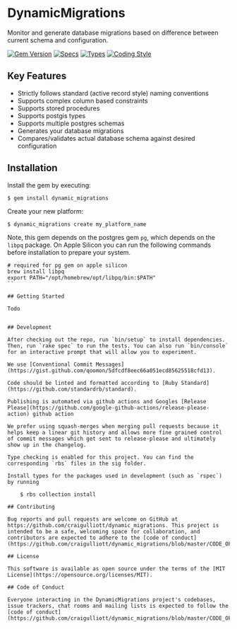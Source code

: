 # DynamicMigrations

Monitor and generate database migrations based on difference between current schema and configuration.

[![Gem Version](https://badge.fury.io/rb/dynamic_migrations.svg)](https://badge.fury.io/rb/dynamic_migrations)
[![Specs](https://github.com/craigulliott/dynamic_migrations/actions/workflows/specs.yml/badge.svg)](https://github.com/craigulliott/dynamic_migrations/actions/workflows/specs.yml)
[![Types](https://github.com/craigulliott/dynamic_migrations/actions/workflows/types.yml/badge.svg)](https://github.com/craigulliott/dynamic_migrations/actions/workflows/types.yml)
[![Coding Style](https://github.com/craigulliott/dynamic_migrations/actions/workflows/linter.yml/badge.svg)](https://github.com/craigulliott/dynamic_migrations/actions/workflows/linter.yml)

## Key Features

* Strictly follows standard (active record style) naming conventions
* Supports complex column based constraints
* Supports stored procedures
* Supports postgis types
* Supports multiple postgres schemas
* Generates your database migrations
* Compares/validates actual database schema against desired configuration

## Installation

Install the gem by executing:

    $ gem install dynamic_migrations

Create your new platform:

    $ dynamic_migrations create my_platform_name

Note, this gem depends on the postgres gem `pg`, which depends on the `libpq` package. On Apple Silicon you can run the following commands before installation to prepare your system.

```
# required for pg gem on apple silicon
brew install libpq
export PATH="/opt/homebrew/opt/libpq/bin:$PATH"
``

## Getting Started

Todo


## Development

After checking out the repo, run `bin/setup` to install dependencies. Then, run `rake spec` to run the tests. You can also run `bin/console` for an interactive prompt that will allow you to experiment.

We use [Conventional Commit Messages](https://gist.github.com/qoomon/5dfcdf8eec66a051ecd85625518cfd13).

Code should be linted and formatted according to [Ruby Standard](https://github.com/standardrb/standard).

Publishing is automated via github actions and Googles [Release Please](https://github.com/google-github-actions/release-please-action) github action

We prefer using squash-merges when merging pull requests because it helps keep a linear git history and allows more fine grained control of commit messages which get sent to release-please and ultimately show up in the changelog.

Type checking is enabled for this project. You can find the corresponding `rbs` files in the sig folder.

Install types for the packages used in development (such as `rspec`) by running

    $ rbs collection install

## Contributing

Bug reports and pull requests are welcome on GitHub at https://github.com/craigulliott/dynamic_migrations. This project is intended to be a safe, welcoming space for collaboration, and contributors are expected to adhere to the [code of conduct](https://github.com/craigulliott/dynamic_migrations/blob/master/CODE_OF_CONDUCT.md).

## License

This software is available as open source under the terms of the [MIT License](https://opensource.org/licenses/MIT).

## Code of Conduct

Everyone interacting in the DynamicMigrations project's codebases, issue trackers, chat rooms and mailing lists is expected to follow the [code of conduct](https://github.com/craigulliott/dynamic_migrations/blob/master/CODE_OF_CONDUCT.md).
